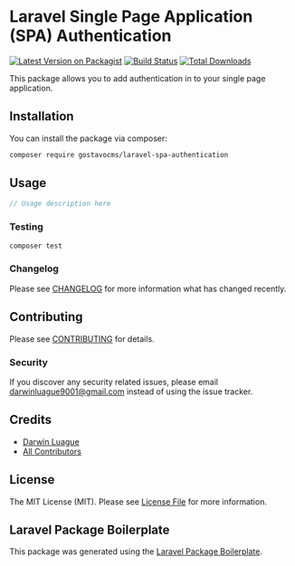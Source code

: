 # Laravel Single Page Application (SPA) Authentication

[![Latest Version on Packagist](https://img.shields.io/packagist/v/gostavocms/laravel-spa-authentication.svg?style=flat-square)](https://packagist.org/packages/gostavocms/laravel-spa-authentication)
[![Build Status](https://img.shields.io/travis/gostavocms/laravel-spa-authentication/master.svg?style=flat-square)](https://travis-ci.org/gostavocms/laravel-spa-authentication)
[![Total Downloads](https://img.shields.io/packagist/dt/gostavocms/laravel-spa-authentication.svg?style=flat-square)](https://packagist.org/packages/gostavocms/laravel-spa-authentication)

This package allows you to add authentication in to your single page application.

## Installation

You can install the package via composer:

```bash
composer require gostavocms/laravel-spa-authentication
```

## Usage

``` php
// Usage description here
```

### Testing

``` bash
composer test
```

### Changelog

Please see [CHANGELOG](CHANGELOG.md) for more information what has changed recently.

## Contributing

Please see [CONTRIBUTING](CONTRIBUTING.md) for details.

### Security

If you discover any security related issues, please email darwinluague9001@gmail.com instead of using the issue tracker.

## Credits

- [Darwin Luague](https://github.com/gostavocms)
- [All Contributors](../../contributors)

## License

The MIT License (MIT). Please see [License File](LICENSE.md) for more information.

## Laravel Package Boilerplate

This package was generated using the [Laravel Package Boilerplate](https://laravelpackageboilerplate.com).